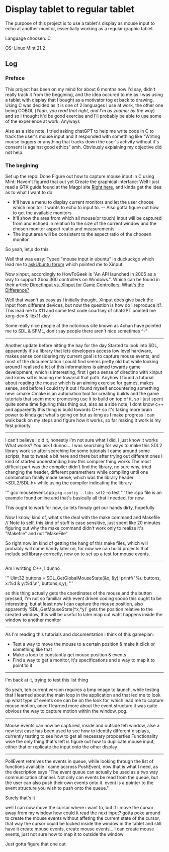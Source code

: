 # Display tablet to regular tablet
The purpose of this project is to use a tablet's display as mouse input to echo at another monitor, essentially working as a regular graphic tablet.

Language choosen: C

OS: Linux Mint 21.2

## Log
### **Preface**
This project has been on my mind for about 6 months now I'd say, didn't really track it from the beggining, and the idea occured to me as I was using a tablet with display that I bought as a motivator tog et back to drawing. Using C was decided as it is one of 2 languages I use at work, the other one being COBOL (_Yeah, you read that right, and I'm as zoomer by the way_) and so I thought it'd be good exercise and I'll probably be able to use some of the experience at work.
Anyways

Also as a side note, I tried asking chatGPT to help me write code in C to track the user's mouse input and it responded with something like "Writing mouse loggers or anything that tracks down the user's activity without it's consent is against good ethics" smh.
Obviously explaining my objective did not help.

### **The begining**
Set up the repo: Done
Figure out how to capture mouse input in C using Mint: Haven't figured that out yet
Create the graphical interface: Well I just read a GTK guide found at the Magpi site [Right here](https://magpi.raspberrypi.com/books/c-gui-programming-2), and kinda get the idea as to what I want to do
- It'll have a menu to display current monitors and let the user choose which monitor it wants to echo to input to.
-- Also gotta figure out how to get the available monitors
- It'll show the area from which all mouse(or touch) input will be captured from and echoed in relation to the size of the current window and the chosen monitor aspect reatio and measurements.
- The input area will be consistent to the aspect ratio of the choosen monitor.

So yeah, let,s do this.

Well that was easy:
Typed "mouse input in ubuntu" in duckuckgo which lead me to [askUbuntu forum](https://askubuntu.com/questions/208106/how-to-get-mouse-buttons-to-work#263515) which pointed me to Xinput.

Now xinput, accordingly to HowToGeek is "An API launched in 2005 as a way to support Xbox 360 controllers on Windows.". Which can be found in their article [DirectInput vs. XInput for Game Controllers: What's the Difference?](https://www.howtogeek.com/792984/directinput-vs.-xinput-for-game-controllers-whats-the-difference/)

Well that wasn't as easy as I initially thought.
Xinput does give back the input from different devices, but now the question is how do I reproduce it?. This lead me to X11 and some test code courtsey of chatGPT pointed me xorg-dev & libx11-dev

Some really nice people at the notorious site known as 4chan have pointed me to SDL & SFML, don't say people there aren't nice sometimes ^-^

***

Another update before hitting the hay for the day
Started to look into SDL, apparently it's a library that lets developers access low level hardware, makes sense considering my current goal is to capture mouse events, and most of the documentation I could find seems pretty old but while looking around I realised a lot of this informations is aimed towards game development, which is interesting, first I get a sense of directino with xinput and know sdl is leading me towarsd that path.
Anyhow I found a tutorial about reading the mouse which is an aiming exercise for games, makes sense, and before I could try it out I found myself encountering something new: cmake
Cmake is an automation tool for creating builds and the game tutorials that seem more promesing use it to build on top of it, so I just spent quite some time figuring thiss thing out, also as a side note, I dont know c++ and apparently this thing is build towards C++ so it's taking more brain power to kinda get what's going on but as long as I make progress I can walk back on my steps and figure how it works, so far making it work is my first priiority.

***

I can't believe I did it, honestly I'm not sure what I did, I just know it works
What works? You ask
I dunno... I was searching for ways to make this SDL2 library work so after searching for some tutorials I came around some scripts, has to tweak a bit here and there but after trying out different ones I kind of started understanding how this compiler thing works
The most difficult part was the compiler didn't find the library, no sure why, tried changing the header, different paramethers while compiling until one combination finally made sense, which was the library header <SDL2/SDL.h> while using the compiler indicating the library

'''
gcc mouseevent.cpp `pkg-config --libs sdl2` -o test
'''
the .cpp file is an example found online and that's basically all that I needed, for now.

This ought to work for now, so lets finnaly get our hands dirty, hopefully

Now I know, kind of, what's the deal with the make command and Makefile
// Note to self, this kind of stuff is case sensitive, just spent like 20 minutes figuring out why the make command didn't work only to realize it's "Makefile" and not "MakeFile"

So right now im kind of getting the hang of this make files, which will probably will come handy later on, for now we can build projects that include sdl library correctly, now on to set up a test for mouse events.

***
Am I writting C++, I dunno

'''
	    Uint32 buttons = SDL_GetGlobalMouseState(&x, &y);
	    printf("%u buttons, x:%d &  y:%d \n", buttons,x,y);
'''

so this thing actually gets the coordinates of the mouse  and the button pressed, I'm not so familiar with event driven coding soooo this ought to be interesting, but at least now I can capture the mouse position, also apparently 'SDL_GetMouseState(*x,*y)' gets the position relative to the created window, this will be useful to later map out waht happens inside the window to another monitor

***

As I'm reading this tutorials and documentation i think of this gameplan:
- Test a way to move the mouse to a certain position & make it click or something like that
- Make a loop to constantly get mouse position & events
- Find a way to get a monitor, it's specifications and a way to map it to point to it

***

I'm back at it, trying to test this list thing

So yeah, teh current version requires a bmp image to launch, while testing that I learned about the main loop in the application and that led me to look up what type of events one can be on the look for, which lead me to capture mouse motion, once I learned more about the event structure it was quite obvious the way to capture motion within the window, pog.

***

Mouse events can now be captured, inside and outside teh window, alse a new test case has been used to see how to identify different displays, currently testing to see how to get all necessary propoerties
Functionality wise the only thing that's left is figure out how to duplicate mouse input, either that or replicate the input onto the other display

***

PollEvent retreives the events in queue, while looking through the list of functions available I came accross PushEvent, now that is what I need, as the description says "The event queue can actually be used as a two way communication channel. Not only can events be read from the queue, but the user can also push their own events onto it. event is a pointer to the event structure you wish to push onto the queue."

Surely that's it

well I can now move the cursor  where i want to, but if i move the cursor away from my window how could it read the next input?
gotta poke around to create the mouse events without affeting the current state of the cursor, that way the cursor could be locked inside the window in the tablet and still have it create mpuse events, create mouse events... i can create mouse events, just not sure how to map it to outside the window

Just gotta figure that one out